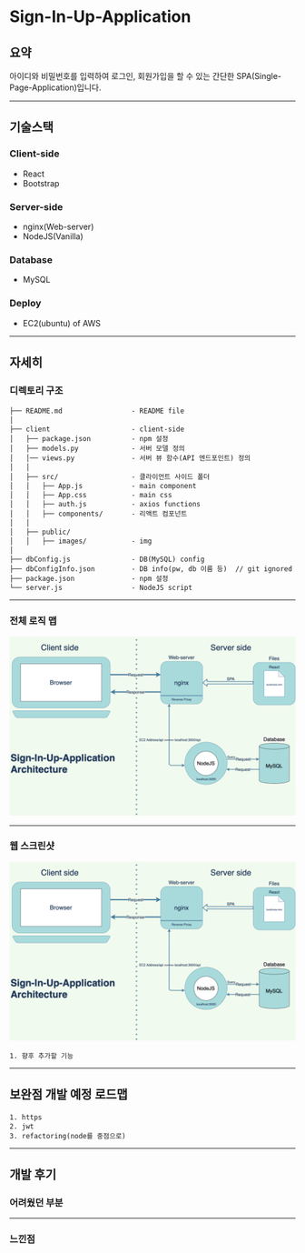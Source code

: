 # Sign-In-Up-Application

## 요약

아이디와 비밀번호를 입력하여 로그인, 회원가입을 할 수 있는 간단한 SPA(Single-Page-Application)입니다.

***

## 기술스택

### Client-side
- React
- Bootstrap
### Server-side
- nginx(Web-server)
- NodeJS(Vanilla)

### Database
- MySQL
### Deploy
- EC2(ubuntu) of AWS

***

## 자세히
### 디렉토리 구조    
    ├── README.md                 - README file
    │
    ├── client                    - client-side
    │   ├── package.json          - npm 설정
    │   ├── models.py             - 서버 모델 정의
    │   │── views.py              - 서버 뷰 함수(API 엔드포인트) 정의
    │   │ 
    │   ├── src/                  - 클라이언트 사이드 폴더
    │   │   ├── App.js            - main component
    │   │   ├── App.css           - main css
    │   │   ├── auth.js           - axios functions
    │   │   ├── components/       - 리액트 컴포넌트
    │   │
    │   ├── public/               
    │   │   ├── images/           - img
    │ 
    ├── dbConfig.js               - DB(MySQL) config
    ├── dbConfigInfo.json         - DB info(pw, db 이름 등)  // git ignored
    ├── package.json              - npm 설정
    └── server.js                 - NodeJS script        

***

### 전체 로직 맵
<p align="center">
  <img src="client/public/images/map.png" width="1000">
</p>
        
***

### 웹 스크린샷
<p align="center">
  <img src="client/public/images/map.png" width="1000">
</p>

    1. 향후 추가할 기능 

***

## 보완점 개발 예정 로드맵
    1. https
    2. jwt
    3. refactoring(node를 중점으로)

***

## 개발 후기


### 어려웠던 부분

***

### 느낀점
